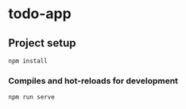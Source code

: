 # todo-app

## Project setup
```
npm install
```

### Compiles and hot-reloads for development
```
npm run serve
```

